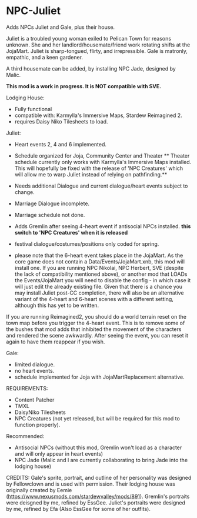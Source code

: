 # NPC-Juliet
Adds NPCs Juliet and Gale, plus their house.

Juliet is a troubled young woman exiled to Pelican Town for reasons unknown. She and her landlord/housemate/friend work rotating shifts at the JojaMart. Juliet is sharp-tongued, flirty, and irrepressible. Gale is matronly, empathic, and a keen gardener.

A third housemate can be added, by installing NPC Jade, designed by Malic.

**This mod is a work in progress. It is NOT compatible with SVE.**

Lodging House: 
- Fully functional
- compatible with: Karmylla's Immersive Maps, Stardew Reimagined 2.
- requires Daisy Niko Tilesheets to load.

Juliet: 
- Heart events 2, 4 and 6 implemented.
- Schedule organized for Joja, Community Center and Theater
** Theater schedule currently only works with Karmylla's Immersive Maps installed. This will hopefully be fixed with the release of 'NPC Creatures' which will allow me to warp Juliet instead of relying on pathfinding.**
- Needs additional Dialogue and current dialogue/heart events subject to change.
- Marriage Dialogue incomplete.
- Marriage schedule not done.
- Adds Gremlin after seeing 4-heart event if antisocial NPCs installed. **this switch to 'NPC Creatures' when it is released**
- festival dialogue/costumes/positions only coded for spring.

- please note that the 6-heart event takes place in the JojaMart. As the core game does not contain a Data/Events/JojaMart.xnb, this mod will install one. If you are running NPC Nikolai, NPC Herbert, SVE (despite the lack of compatibility mentioned above), or another mod that LOADs the Events/JojaMart you will need to disable the config - in which case it will just edit the already existing file. Given that there is a chance you may install Juliet post-CC completion, there will also be an alternative variant of the 4-heart and 6-heart scenes with a different setting, although this has yet to be written.

If you are running Reimagined2, you should do a world terrain reset on the town map before you trigger the 4-heart event. This is to remove some of the bushes that mod adds that inhibited the movement of the characters and rendered the scene awkwardly. After seeing the event, you can reset it again to have them reappear if you wish.

Gale:
- limited dialogue.
- no heart events.
- schedule implemented for Joja with JojaMartReplacement alternative.

REQUIREMENTS:
- Content Patcher
- TMXL
- DaisyNiko Tilesheets
- NPC Creatures (not yet released, but will be required for this mod to function properly).

Recommended:
- Antisocial NPCs (without this mod, Gremlin won't load as a character and will only appear in heart events)
- NPC Jade (Malic and I are currently collaborating to bring Jade into the lodging house)

CREDITS:
Gale's sprite, portrait, and outline of her personality was designed by Fellowclown and is used with permission.
Their lodging house was originally created by Eemie (https://www.nexusmods.com/stardewvalley/mods/891).
Gremlin's portraits were deisgned by me, refined by EssGee.
Juliet's portraits were designed by me, refined by Efa (Also EssGee for some of her outfits).
